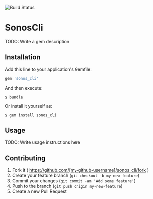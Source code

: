 ![Build Status](https://travis-ci.org/deanobarnett/sonos_cli.svg?branch=master)

# SonosCli

TODO: Write a gem description

## Installation

Add this line to your application's Gemfile:

```ruby
gem 'sonos_cli'
```

And then execute:

    $ bundle

Or install it yourself as:

    $ gem install sonos_cli

## Usage

TODO: Write usage instructions here

## Contributing

1. Fork it ( https://github.com/[my-github-username]/sonos_cli/fork )
2. Create your feature branch (`git checkout -b my-new-feature`)
3. Commit your changes (`git commit -am 'Add some feature'`)
4. Push to the branch (`git push origin my-new-feature`)
5. Create a new Pull Request
